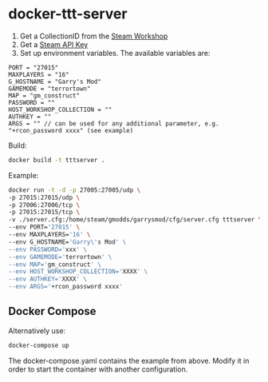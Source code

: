 # docker-ttt-server

1. Get a CollectionID from the [Steam Workshop](https://steamcommunity.com/workshop/browse/?appid=4000&searchtext=ttt&childpublishedfileid=0&section=collections)
2. Get a [Steam API Key](https://steamcommunity.com/dev/apikey)
3. Set up environment variables. The available variables are:

```docker
PORT = "27015"
MAXPLAYERS = "16"
G_HOSTNAME = "Garry's Mod"
GAMEMODE = "terrortown"
MAP = "gm_construct"
PASSWORD = ""
HOST_WORKSHOP_COLLECTION = ""
AUTHKEY = ""
ARGS = "" // can be used for any additional parameter, e.g. "+rcon_password xxxx" (see example)
```

Build:

```bash
docker build -t tttserver .
```

Example:

```bash
docker run -t -d -p 27005:27005/udp \
-p 27015:27015/udp \
-p 27006:27006/tcp \
-p 27015:27015/tcp \
-v ./server.cfg:/home/steam/gmodds/garrysmod/cfg/server.cfg tttserver \
--env PORT='27015' \
--env MAXPLAYERS='16' \
--env G_HOSTNAME='Garry\'s Mod' \
--env PASSWORD='xxx' \
--env GAMEMODE='terrortown' \
--env MAP='gm_construct' \
--env HOST_WORKSHOP_COLLECTION='XXXX' \
--env AUTHKEY='XXXX' \
--env ARGS='+rcon_password xxxx'
```

## Docker Compose

Alternatively use:

```bash
docker-compose up
```

The docker-compose.yaml contains the example from above. Modify it in order to start the container with another configuration.

